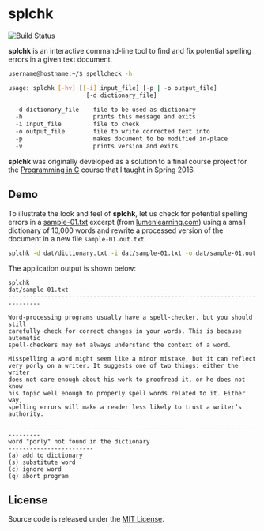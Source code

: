 # splchk

[![Build Status][1]][2]

**splchk** is an interactive command-line tool to find and fix potential
spelling errors in a given text document.

```bash
username@hostname:~/$ spellcheck -h

usage: splchk [-hv] [[-i] input_file] [-p | -o output_file]
                      [-d dictionary_file]

  -d dictionary_file    file to be used as dictionary
  -h                    prints this message and exits
  -i input_file         file to check
  -o output_file        file to write corrected text into
  -p                    makes document to be modified in-place
  -v                    prints version and exits
```

**splchk** was originally developed as a solution to a final course project
for the [Programming in C][3] course that I taught in Spring 2016.

## Demo

To illustrate the look and feel of **splchk**, let us check for potential
spelling errors in a [sample-01.txt][4] excerpt (from [lumenlearning.com][5])
using a small dictionary of 10,000 words and rewrite a processed version of
the document in a new file `sample-01.out.txt`.

```bash
splchk -d dat/dictionary.txt -i dat/sample-01.txt -o dat/sample-01.out.txt
```

The application output is shown below:

```
splchk                                                        dat/sample-01.txt
-------------------------------------------------------------------------------

Word-processing programs usually have a spell-checker, but you should still
carefully check for correct changes in your words. This is because automatic
spell-checkers may not always understand the context of a word.

Misspelling a word might seem like a minor mistake, but it can reflect
very porly on a writer. It suggests one of two things: either the writer
does not care enough about his work to proofread it, or he does not know
his topic well enough to properly spell words related to it. Either way,
spelling errors will make a reader less likely to trust a writer’s authority.

-------------------------------------------------------------------------------
word "porly" not found in the dictionary
------------------------
(a) add to dictionary
(s) substitute word
(c) ignore word
(q) abort program
```

## License

Source code is released under the [MIT License][6].

[1]: https://travis-ci.com/ghorbanzade/splchk.svg?branch=master
[2]: https://travis-ci.com/ghorbanzade/splchk
[3]: https://travis-ci.com/ghorbanzade/UMB-CS240-2016S
[4]: https://github.com/ghorbanzade/splchk/blob/master/dat/sample-01.txt
[5]: https://courses.lumenlearning.com/styleguide/chapter/the-importance-of-spelling/
[6]: https://github.com/ghorbanzade/splchk/blob/master/License.md
